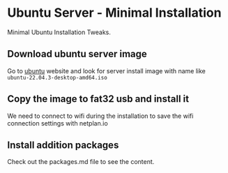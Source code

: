 # Ubuntu Server - Minimal Installation

Minimal Ubuntu Installation Tweaks.

## Download ubuntu server image

Go to [ubuntu](https://releases.ubuntu.com/) website and look for server install image with name like `	ubuntu-22.04.3-desktop-amd64.iso`

## Copy the image to fat32 usb and install it

We need to connect to wifi during the installation to save the wifi connection settings with netplan.io

## Install addition packages

Check out the packages.md file to see the content.
